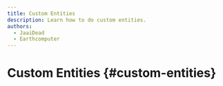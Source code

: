 ```yaml
---
title: Custom Entities
description: Learn how to do custom entities.
authors:
  - JaaiDead
  - Earthcomputer
---
```


# Custom Entities {#custom-entities}
